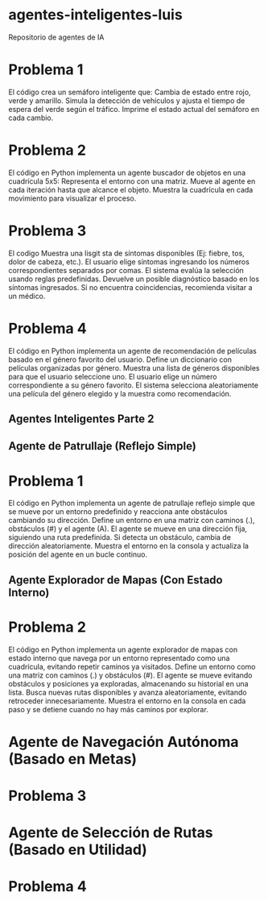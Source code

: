 # agentes-inteligentes-luis
Repositorio de agentes de IA

# Problema 1 
El código crea un semáforo inteligente que:
    Cambia de estado entre rojo, verde y amarillo.
    Simula la detección de vehículos y ajusta el tiempo de espera del verde según el tráfico.
    Imprime el estado actual del semáforo en cada cambio.

# Problema 2
El código en Python implementa un agente buscador de objetos en una cuadrícula 5x5:
    Representa el entorno con una matriz.
    Mueve al agente en cada iteración hasta que alcance el objeto.
    Muestra la cuadrícula en cada movimiento para visualizar el proceso.

# Problema 3 
El codigo Muestra una lisgit sta de síntomas disponibles (Ej: fiebre, tos, dolor de cabeza, etc.).
    El usuario elige síntomas ingresando los números correspondientes separados por comas.
    El sistema evalúa la selección usando reglas predefinidas.
    Devuelve un posible diagnóstico basado en los síntomas ingresados.
    Si no encuentra coincidencias, recomienda visitar a un médico.

# Problema 4 
El código en Python implementa un agente de recomendación de películas basado en el género favorito del usuario.
    Define un diccionario con películas organizadas por género.
    Muestra una lista de géneros disponibles para que el usuario seleccione uno.
    El usuario elige un número correspondiente a su género favorito.
    El sistema selecciona aleatoriamente una película del género elegido y la muestra como recomendación.

## Agentes Inteligentes Parte 2

## Agente de Patrullaje (Reflejo Simple)
# Problema 1 
El código en Python implementa un agente de patrullaje reflejo simple que se mueve por un entorno predefinido y reacciona ante obstáculos cambiando su dirección.
    Define un entorno en una matriz con caminos (.), obstáculos (#) y el agente (A).
    El agente se mueve en una dirección fija, siguiendo una ruta predefinida.
    Si detecta un obstáculo, cambia de dirección aleatoriamente.
    Muestra el entorno en la consola y actualiza la posición del agente en un bucle continuo.

## Agente Explorador de Mapas (Con Estado Interno)
# Problema 2 
El código en Python implementa un agente explorador de mapas con estado interno que navega por un entorno representado como una cuadrícula, evitando repetir caminos ya visitados.
    Define un entorno como una matriz con caminos (.) y obstáculos (#).
    El agente se mueve evitando obstáculos y posiciones ya exploradas, almacenando su historial en una lista.
    Busca nuevas rutas disponibles y avanza aleatoriamente, evitando retroceder innecesariamente.
    Muestra el entorno en la consola en cada paso y se detiene cuando no hay más caminos por explorar.

# Agente de Navegación Autónoma (Basado en Metas)
# Problema 3 

# Agente de Selección de Rutas (Basado en Utilidad)
# Problema 4 